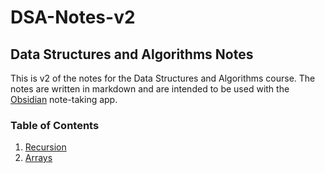# DSA-Notes-v2

## Data Structures and Algorithms Notes

This is v2 of the notes for the Data Structures and Algorithms course. The notes are written in markdown and are intended to be used with the [Obsidian](https://obsidian.md/) note-taking app.

### Table of Contents

1. [Recursion](Recursion/README.md)
2. [Arrays](Arrays/README.md)